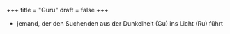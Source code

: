 +++
title = "Guru"
draft = false
+++

-   jemand, der den Suchenden aus der Dunkelheit (Gu) ins Licht (Ru) führt
